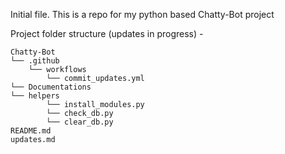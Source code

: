 Initial file.
This is a repo for my python based Chatty-Bot project

Project folder structure (updates in progress) -  

```
Chatty-Bot
└── .github
    └── workflows
        └── commit_updates.yml
└── Documentations
└── helpers
        └── install_modules.py
        └── check_db.py
        └── clear_db.py
README.md
updates.md
```

